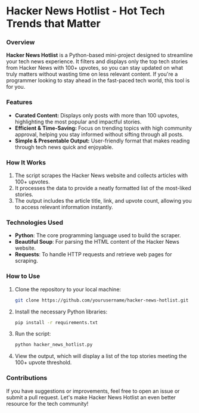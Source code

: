 
# Hacker News Hotlist - Hot Tech Trends that Matter

### Overview
**Hacker News Hotlist** is a Python-based mini-project designed to streamline your tech news experience. It filters and displays only the top tech stories from Hacker News with 100+ upvotes, so you can stay updated on what truly matters without wasting time on less relevant content. If you're a programmer looking to stay ahead in the fast-paced tech world, this tool is for you.

### Features
- **Curated Content:** Displays only posts with more than 100 upvotes, highlighting the most popular and impactful stories.
- **Efficient & Time-Saving:** Focus on trending topics with high community approval, helping you stay informed without sifting through all posts.
- **Simple & Presentable Output:** User-friendly format that makes reading through tech news quick and enjoyable.

### How It Works
1. The script scrapes the Hacker News website and collects articles with 100+ upvotes.
2. It processes the data to provide a neatly formatted list of the most-liked stories.
3. The output includes the article title, link, and upvote count, allowing you to access relevant information instantly.

### Technologies Used
- **Python**: The core programming language used to build the scraper.
- **Beautiful Soup**: For parsing the HTML content of the Hacker News website.
- **Requests**: To handle HTTP requests and retrieve web pages for scraping.

### How to Use
1. Clone the repository to your local machine:
   ```bash
   git clone https://github.com/yourusername/hacker-news-hotlist.git
   ```
2. Install the necessary Python libraries:
   ```bash
   pip install -r requirements.txt
   ```
3. Run the script:
   ```bash
   python hacker_news_hotlist.py
   ```
4. View the output, which will display a list of the top stories meeting the 100+ upvote threshold.

### Contributions
If you have suggestions or improvements, feel free to open an issue or submit a pull request. Let's make Hacker News Hotlist an even better resource for the tech community!
